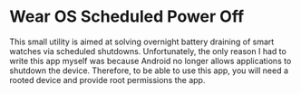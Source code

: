 # Wear OS Scheduled Power Off

This small utility is aimed at solving overnight battery draining of smart watches via scheduled shutdowns. Unfortunately, the only reason I had to write this app myself was because Android no longer allows applications to shutdown the device. Therefore, to be able to use this app, you will need a rooted device and provide root permissions the app.

